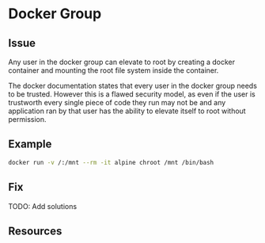 # Docker Group

## Issue
Any user in the docker group can elevate to root by creating a docker container and mounting the root file system inside the container.

The docker documentation states that every user in the docker group needs to be trusted. However this is a flawed security model, as even if the user is trustworth every single piece of code they run may not be and any application ran by that user has the ability to elevate itself to root without permission. 

## Example
```bash
docker run -v /:/mnt --rm -it alpine chroot /mnt /bin/bash
```

## Fix

TODO: Add solutions

## Resources
